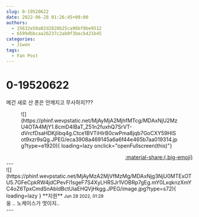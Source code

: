 ```yaml
---
slug: 0-19520622
date: 2022-06-28 01:26:45+09:00
authors:
  - 15632e50a02d2828b25ca96bf8be9512
  - 6599dbbcaa26237c2ab0f3becb421b45
categories:
  - Jiwon
tags:
  - Fan Post
---
```


# 0-19520622

<div class="post-container" markdown="1">
<div class="content-container md-sidebar__scrollwrap" markdown="1">

메건 새로 산 폰은 안깨지고 무사하지???
<figure markdown="1">
![](https://phinf.wevpstatic.net/MjAyMjA2MjhfMTcg/MDAxNjU2MzU4OTA4MjY1.8cmD4IBaT_Z51n2fuxhQ7SrVT-dVrcfDsaHDKjIibq4g.Ctce1BVTiHlrB0cwPma8jqb7GoCXY59HISot9xzr9sQg.JPEG/eca3908a469145a6a6f44e465b7aa019314.jpg?type=e1920){ loading=lazy onclick="openFullscreen(this)"}
</figure>


</div>
</div>

<div style="text-align: right;" markdown="1">
<a href="https://weverse.io/fromis9/fanpost/0-19520622" style="text-align: right;">:material-share:{.big-emoji}</a>
</div>
---

<div class="comments-container md-sidebar__scrollwrap" markdown="1">
<div class="comment" markdown="1">
<div class='id-container' markdown="1">
![](https://phinf.wevpstatic.net/MjAyMzA2MjVfMzMg/MDAxNjg3NjU0MTExOTU5.7GFeCpkRW4jdCPevFi1sgeF7S4XyLHRSJr1VOBRp7gEg.mY0LxqknzXmYC4oZ6TpxCmdSnAbldBctUiaEHQVjHkgg.JPEG/image.jpg?type=s72){ loading=lazy }
**<span class="artist">지원</span>** <small>Jun 28 2022, 01:29</small><br>
</div>
<div class='comment-body' markdown="1">
웅 .. 노케이스가 멋이지..
</div>
</div>
</div>
---
